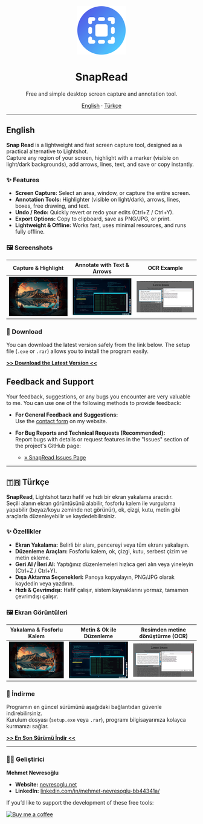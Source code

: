 <div align="center">
  <img src="https://raw.githubusercontent.com/mnevres/snap-read/main/icon.png" alt="SnapRead Icon" width="128" />

  <h1>SnapRead</h1>
  <p>Free and simple desktop screen capture and annotation tool.</p>
  <p>
    <a href="#-english">English</a>
    ·
    <a href="#-türkçe">Türkçe</a>
  </p>
</div>

---

<a name="-english"></a>

## English

**Snap Read** is a lightweight and fast screen capture tool, designed as a practical alternative to Lightshot.  
Capture any region of your screen, highlight with a marker (visible on light/dark backgrounds), add arrows, lines, text, and save or copy instantly.

### ✨ Features

* **Screen Capture:** Select an area, window, or capture the entire screen.
* **Annotation Tools:** Highlighter (visible on light/dark), arrows, lines, boxes, free drawing, and text.
* **Undo / Redo:** Quickly revert or redo your edits (Ctrl+Z / Ctrl+Y).
* **Export Options:** Copy to clipboard, save as PNG/JPG, or print.
* **Lightweight & Offline:** Works fast, uses minimal resources, and runs fully offline.

### 🖼️ Screenshots

| Capture & Highlight | Annotate with Text & Arrows | OCR Example |
| :-----------------: | :-------------------------: | :-------------------------: |
| ![Highlight Example](snap-1.png) | ![Text Example](snap-2.png) | ![Text Example](snap-3.png) |

### 🚀 Download

You can download the latest version safely from the link below. The setup file (`.exe` or `.rar`) allows you to install the program easily.

[**>> Download the Latest Version <<**](https://github.com/mnevres/snap-read/releases/latest)


## Feedback and Support

Your feedback, suggestions, or any bugs you encounter are very valuable to me. You can use one of the following methods to provide feedback:

* **For General Feedback and Suggestions:**  
  Use the [contact form](https://nevresoglu.net/programs#contact) on my website.

* **For Bug Reports and Technical Requests (Recommended):**  
  Report bugs with details or request features in the "Issues" section of the project's GitHub page:

  * [» SnapRead Issues Page](https://github.com/mnevres/snap-read/issues)

---

<a name="-türkçe"></a>

## 🇹🇷 Türkçe

**SnapRead**, Lightshot tarzı hafif ve hızlı bir ekran yakalama aracıdır.  
Seçili alanın ekran görüntüsünü alabilir, fosforlu kalem ile vurgulama yapabilir (beyaz/koyu zeminde net görünür), ok, çizgi, kutu, metin gibi araçlarla düzenleyebilir ve kaydedebilirsiniz.

### ✨ Özellikler

* **Ekran Yakalama:** Belirli bir alanı, pencereyi veya tüm ekranı yakalayın.
* **Düzenleme Araçları:** Fosforlu kalem, ok, çizgi, kutu, serbest çizim ve metin ekleme.
* **Geri Al / İleri Al:** Yaptığınız düzenlemeleri hızlıca geri alın veya yineleyin (Ctrl+Z / Ctrl+Y).
* **Dışa Aktarma Seçenekleri:** Panoya kopyalayın, PNG/JPG olarak kaydedin veya yazdırın.
* **Hızlı & Çevrimdışı:** Hafif çalışır, sistem kaynaklarını yormaz, tamamen çevrimdışı çalışır.

### 🖼️ Ekran Görüntüleri

| Yakalama & Fosforlu Kalem | Metin & Ok ile Düzenleme | Resimden metine dönüştürme (OCR) |
| :-----------------------: | :----------------------: | :----------------------: |
| ![Highlight Örneği](snap-1.png) | ![Text Örneği](snap-2.png) | ![Resimden metine dönüştürme](snap-3.png) |

### 🚀 İndirme

Programın en güncel sürümünü aşağıdaki bağlantıdan güvenle indirebilirsiniz.  
Kurulum dosyası (`setup.exe` veya `.rar`), programı bilgisayarınıza kolayca kurmanızı sağlar.

[**>> En Son Sürümü İndir <<**](https://github.com/mnevres/MN-SnapRead/releases/latest)

---

### 👨‍💻 Geliştirici

**Mehmet Nevresoğlu**

* **Website:** [nevresoglu.net](https://nevresoglu.net)
* **LinkedIn:** [linkedin.com/in/mehmet-nevresoglu-bb44341a/](https://www.linkedin.com/in/mehmet-nevresoglu-bb44341a/)

If you’d like to support the development of these free tools:  

<a href="https://coff.ee/nevresoglu" target="_blank">
  <img src="https://storage.ko-fi.com/cdn/kofi5.png?v=3" alt="Buy me a coffee" style="border:0px;height:36px;" >
</a>
